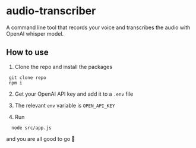 # audio-transcriber

A command line tool that records your voice and transcribes the audio with OpenAI whisper model.


## How to use
1. Clone the repo and install the packages

```
 git clone repo
 npm i
```

2. Get your OpenAI API key and add it to a `.env` file

3. The relevant `env` variable is `OPEN_API_KEY`

4. Run

```
  node src/app.js
```

and you are all good to go 🚀

